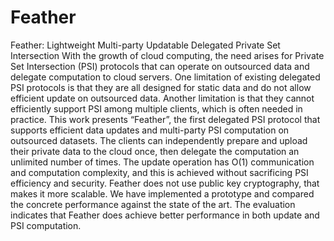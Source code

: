 # Feather

Feather: Lightweight Multi-party Updatable Delegated Private Set Intersection
With the growth of cloud computing, the need arises for Private Set Intersection (PSI) protocols that can operate on outsourced data and delegate computation to cloud servers. 
One limitation of existing delegated PSI protocols is that they are all designed for static data and do not allow efficient update on outsourced data. 
Another limitation is that they cannot efficiently support PSI among multiple clients, which is often needed in practice. 
This work presents “Feather”, the first delegated PSI protocol that supports efficient data updates and multi-party PSI computation on outsourced datasets. 
The clients can independently prepare and upload their private data to the cloud once, then delegate the computation an unlimited number of times. The update operation has O(1) communication and computation complexity, and this is achieved without sacrificing PSI efficiency and security. Feather does not use public key cryptography, that makes it more scalable. 
We have implemented a prototype and compared the concrete performance against the state of the art. 
The evaluation indicates that Feather does achieve better performance in both update and PSI computation.
